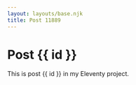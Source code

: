 ```yaml
---
layout: layouts/base.njk
title: Post 11889
---
```


# Post {{ id }}

This is post {{ id }} in my Eleventy project.
